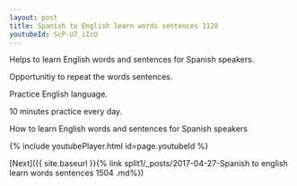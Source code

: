```yaml
---
layout: post
title: Spanish to English learn words sentences 1128 
youtubeId: ScP-U7_iIcU
---
```

 
 
Helps to learn English words and sentences for Spanish speakers.

Opportunitiy to repeat the words sentences. 

Practice English language. 
 
10 minutes practice every day. 
 
How to learn English words and sentences for Spanish speakers 
 
{% include youtubePlayer.html id=page.youtubeId %}
 
 
[Next]({{ site.baseurl }}{% link  split1/_posts/2017-04-27-Spanish to english learn words sentences 1504 .md%})
 
